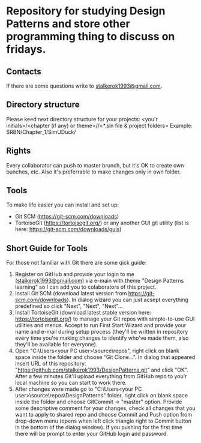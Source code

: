 # Repository for studying Design Patterns and store other programming thing to discuss on fridays.

## Contacts
If there are some questions write to stalkerok1993@gmail.com.

## Directory structure
Please keed next directory structure for your projects:
<you'r initials>/<chapter (if any) or theme>/<folder with solution>/<*.sln file & project folders>
Example: SRBN/Chapter_1/SimUDuck/<solution goes here>

## Rights
Every collaborator can push to master brunch, but it's OK to create own bunches, etc. 
Also it's preferrable to make changes only in own folder.

## Tools
To make life easier you can install and set up:
- Git SCM (https://git-scm.com/downloads)
- TortoiseGit (https://tortoisegit.org/) or any another GUI git utility (list is here: https://git-scm.com/downloads/guis)

## Short Guide for Tools
For those not familiar with Git there are some qick guide:
1. Register on GitHub and provide your login to me (stalkerok1993@gmail.com) via e-main with theme "Design Patterns learning" so I can add you to colaborators of this project. 
2. Install Git SCM (download latest version from https://git-scm.com/downloads). In dialog wizard you can just acsept everything predefined so click "Next", "Next", "Next"...
3. Install TortoiseGit (download latest stable version here: https://tortoisegit.org/) to manage your Git repos with simple-to-use GUI utilities and menus. Accept to run First Start Wizard and provide your name and e-mail during setup process (they'll be written in repository every time you're making changes to identify who've made them, also they'll be available for everyone).
4. Open "C:\Users\<your PC user>\source\repos", right click on blank space inside the folder and choose "Git Clone...". In dialog that appeared insert URL of this repository: "https://github.com/stalkerok1993/DesignPatterns.git" and click "OK". After a few minutes Git'll upload everything from GitHub repo to you'r local machine so you can start to work there.
5. After changes were made go to "C:\Users\<your PC user>\source\repos\DesignPatterns" folder, right click on blank space inside the folder and choose GitCommit -> "master" option. Provide some descriptive comment for your changes, check all changes that you want to apply to shared repo and choose Commit and Push option from drop-down menu (opens when left click triangle right to Commit button in the bottom of the dialog window). If you pushing for the first time there will be prompt to enter your GitHub login and password.
